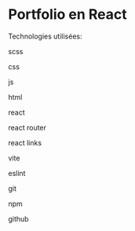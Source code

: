 # Portfolio en React

Technologies utilisées:

scss

css

js

html

react

react router

react links

vite

eslint

git

npm

github
